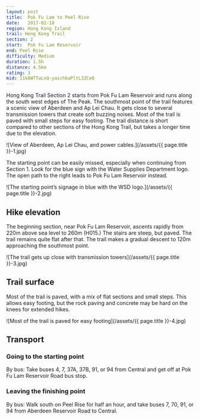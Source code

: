 ```yaml
---
layout: post
title:  Pok Fu Lam to Peel Rise
date:   2017-02-18
region: Hong Kong Island
trail: Hong Kong Trail
section: 2
start:  Pok Fu Lam Reservoir
end: Peel Rise
difficulty: Medium
duration: 1.5h
distance: 4.5km
rating: 3
mid: 11kAWTTaLnQ-yaichbaPltL3ZCe8
---
```

Hong Kong Trail Section 2 starts from Pok Fu Lam Reservoir and runs along the south west edges of The Peak. The southmost point of the trail features a scenic view of Aberdeen and Ap Lei Chau. It gets close to several transmission towers that create soft buzzing noises. Most of the trail is paved with small steps for easy footing. The trail distance is short compared to other sections of the Hong Kong Trail, but takes a longer time due to the elevation.

![View of Aberdeen, Ap Lei Chau, and power cables.](/assets/{{ page.title }}-1.jpg)

The starting point can be easily missed, especially when continuing from Section 1. Look for the blue sign with the Water Supplies Department logo. The open path to the right leads to Pok Fu Lam Reservoir instead.

![The starting point’s signage in blue with the WSD logo.](/assets/{{ page.title }}-2.jpg)

## Hike elevation

The beginning section, near Pok Fu Lam Reservoir, ascents rapidly from 220m above sea level to 260m (H015.) The stairs are steep, but paved. The trail remains quite flat after that. The trail makes a gradual descent to 120m approaching the southmost point.

![The trail gets up close with transmission towers](/assets/{{ page.title }}-3.jpg)

## Trail surface

Most of the trail is paved, with a mix of flat sections and small steps. This allows easy footing, but the rock paving and concrete may be hard on the knees for extended hikes.

![Most of the trail is paved for easy footing](/assets/{{ page.title }}-4.jpg)

## Transport

### Going to the starting point

By bus: Take buses 4, 7, 37A, 37B, 91, or 94 from Central and get off at Pok Fu Lam Reservoir Road bus stop.

### Leaving the finishing point

By bus: Walk south on Peel Rise for half an hour, and take buses 7, 70, 91, or 94 from Aberdeen Reservoir Road to Central.
